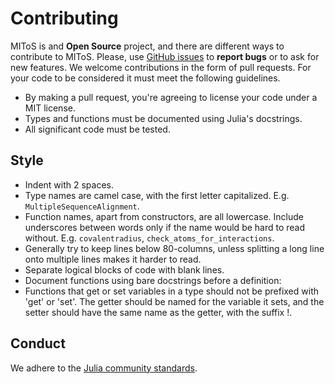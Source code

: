 # Contributing
MIToS is and **Open Source** project, and there are different ways to contribute to MIToS.
Please, use [GitHub issues](https://github.com/diegozea/MIToS.jl/issues) to **report bugs** or to ask for new features.
We welcome contributions in the form of pull requests. For your code to be considered it must meet the following guidelines.
- By making a pull request, you're agreeing to license your code under a MIT license.
- Types and functions must be documented using Julia's docstrings.
- All significant code must be tested.

## Style
- Indent with 2 spaces.
- Type names are camel case, with the first letter capitalized. E.g. `MultipleSequenceAlignment`.
- Function names, apart from constructors, are all lowercase. Include underscores between words only if the name would be hard to read without. E.g. `covalentradius`, `check_atoms_for_interactions`.
- Generally try to keep lines below 80-columns, unless splitting a long line onto multiple lines makes it harder to read.
- Separate logical blocks of code with blank lines.
- Document functions using bare docstrings before a definition:
- Functions that get or set variables in a type should not be prefixed with 'get' or 'set'. The getter should be named for the variable it sets, and the setter should have the same name as the getter, with the suffix !.

## Conduct
We adhere to the [Julia community standards](http://julialang.org/community/standards/).